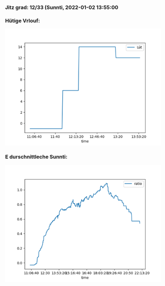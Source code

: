 ### Jitz grad: 12/33 (Sunnti, 2022-01-02 13:55:00

### Hütige Vrlouf:
![Graph](Today.png)

### E durschnittleche Sunnti:
![Graph](Sunnti.png)
